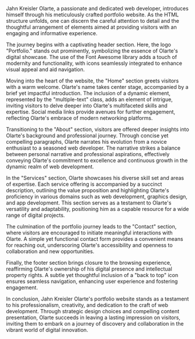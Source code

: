 Jahn Kreisler Olarte, a passionate and dedicated web developer, introduces himself through his meticulously crafted portfolio website. As the HTML structure unfolds, one can discern the careful attention to detail and the thoughtful arrangement of elements aimed at providing visitors with an engaging and informative experience.

The journey begins with a captivating header section. Here, the logo "Portfolio." stands out prominently, symbolizing the essence of Olarte's digital showcase. The use of the Font Awesome library adds a touch of modernity and functionality, with icons seamlessly integrated to enhance visual appeal and aid navigation.

Moving into the heart of the website, the "Home" section greets visitors with a warm welcome. Olarte's name takes center stage, accompanied by a brief yet impactful introduction. The inclusion of a dynamic element, represented by the "multiple-text" class, adds an element of intrigue, inviting visitors to delve deeper into Olarte's multifaceted skills and expertise. Social media links provide avenues for further engagement, reflecting Olarte's embrace of modern networking platforms.

Transitioning to the "About" section, visitors are offered deeper insights into Olarte's background and professional journey. Through concise yet compelling paragraphs, Olarte narrates his evolution from a novice enthusiast to a seasoned web developer. The narrative strikes a balance between personal narrative and professional aspirations, effectively conveying Olarte's commitment to excellence and continuous growth in the dynamic realm of web development.

In the "Services" section, Olarte showcases his diverse skill set and areas of expertise. Each service offering is accompanied by a succinct description, outlining the value proposition and highlighting Olarte's proficiency in various domains such as web development, graphics design, and app development. This section serves as a testament to Olarte's versatility and adaptability, positioning him as a capable resource for a wide range of digital projects.

The culmination of the portfolio journey leads to the "Contact" section, where visitors are encouraged to initiate meaningful interactions with Olarte. A simple yet functional contact form provides a convenient means for reaching out, underscoring Olarte's accessibility and openness to collaboration and new opportunities.

Finally, the footer section brings closure to the browsing experience, reaffirming Olarte's ownership of his digital presence and intellectual property rights. A subtle yet thoughtful inclusion of a "back to top" icon ensures seamless navigation, enhancing user experience and fostering engagement.

In conclusion, Jahn Kreisler Olarte's portfolio website stands as a testament to his professionalism, creativity, and dedication to the craft of web development. Through strategic design choices and compelling content presentation, Olarte succeeds in leaving a lasting impression on visitors, inviting them to embark on a journey of discovery and collaboration in the vibrant world of digital innovation.
